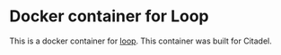 <!-- For actual repositories, replace this template -->
# Docker container for Loop

This is a docker container for [loop](https://github.com/lightninglabs/loop).
This container was built for Citadel.
